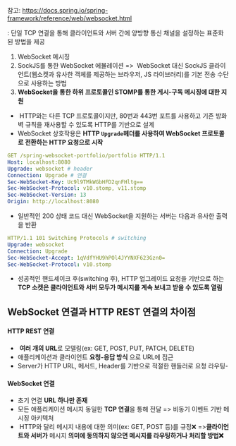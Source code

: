 
참고: https://docs.spring.io/spring-framework/reference/web/websocket.html

: 단일 TCP 연결을 통해 클라이언트와 서버 간에 양방향 통신 채널을 설정하는 표준화된 방법을 제공
1. WebSocket 메시징
2. SockJS를 통한 WebSocket 에뮬레이션 =>  WebSocket 대신 SockJS 클라이언트(웹소켓과 유사한 객체를 제공하는 브라우저, JS 라이브러리)를 기본 전송 수단으로 사용하는 방법
3. **WebSocket을 통한 하위 프로토콜인 STOMP를 통한 게시-구독 메시징에 대한 지원**

-  HTTP와는 다른 TCP 프로토콜이지만, 80번과 443번 포트를 사용하고 기존 방화벽 규칙을 재사용할 수 있도록 HTTP를 기반으로 설계
- WebSocket 상호작용은 **HTTP `Upgrade`헤더를 사용하여 WebSocket 프로토콜로 전환하는 HTTP 요청으로 시작**
```yaml
GET /spring-websocket-portfolio/portfolio HTTP/1.1
Host: localhost:8080
Upgrade: websocket # header
Connection: Upgrade # 연결
Sec-WebSocket-Key: Uc9l9TMkWGbHFD2qnFHltg==
Sec-WebSocket-Protocol: v10.stomp, v11.stomp
Sec-WebSocket-Version: 13
Origin: http://localhost:8080
```
- 일반적인 200 상태 코드 대신 WebSocket을 지원하는 서버는 다음과 유사한 출력을 반환
```yaml
HTTP/1.1 101 Switching Protocols # switching
Upgrade: websocket
Connection: Upgrade
Sec-WebSocket-Accept: 1qVdfYHU9hPOl4JYYNXF623Gzn0=
Sec-WebSocket-Protocol: v10.stomp
```
- 성공적인 핸드셰이크 후(switching 후),  HTTP 업그레이드 요청을 기반으로 하는 **TCP 소켓은 클라이언트와 서버 모두가 메시지를 계속 보내고 받을 수 있도록 열림**


## WebSocket 연결과 HTTP REST 연결의 차이점
#### **HTTP REST 연결**
-  **여러 개의 URL**로 모델링(ex: GET, POST, PUT, PATCH, DELETE)
- 애플리케이션과 클라이언트 **요청-응답 방식** 으로 URL에 접근
- Server가 HTTP URL, 메서드, Header를 기반으로 적절한 핸들러로 요청 라우팅-
#### **WebSocket 연결**
- 초기 연결 **URL  하나만 존재**
- 모든 애플리케이션 메시지 동일한 **TCP 연결**을 통해 전달 => 비동기 이벤트 기반 메시징 아키텍처
-  HTTP와 달리 메시지 내용에 대한 의미(ex: GET, POST 등)를 규정❌ =>**클라이언트와 서버가** 메시지 **의미에 동의하지 않으면 메시지를 라우팅하거나 처리할 방법❌**